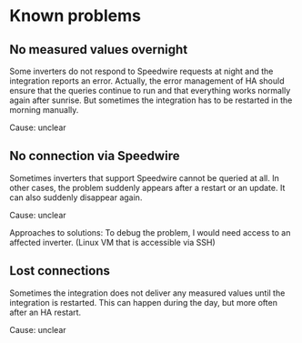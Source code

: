 # Known problems
## No measured values overnight
Some inverters do not respond to Speedwire requests at night and the integration reports an error. Actually, the error management of HA should ensure that the queries continue to run and that everything works normally again after sunrise.
But sometimes the integration has to be restarted in the morning manually.

Cause: unclear

## No connection via Speedwire
Sometimes inverters that support Speedwire cannot be queried at all. 
In other cases, the problem suddenly appears after a restart or an update. It can also suddenly disappear again.


Cause: unclear

Approaches to solutions: To debug the problem, I would need access to an affected inverter. (Linux VM that is accessible via SSH)


## Lost connections
Sometimes the integration does not deliver any measured values until the integration is restarted. This can happen during the day, but more often after an HA restart.

Cause: unclear
